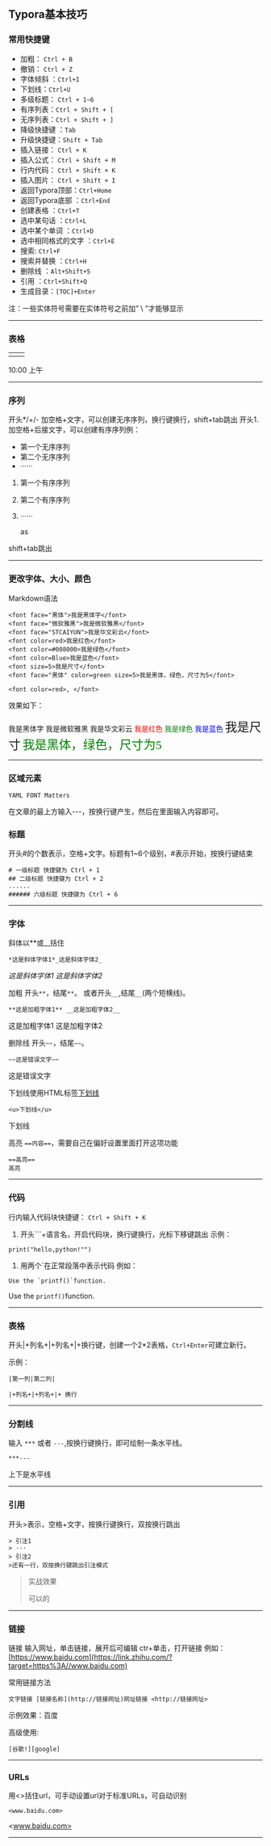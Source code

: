 ## Typora基本技巧

### 常用快捷键

- 加粗： `Ctrl + B`
- 撤销： `Ctrl + Z`
- 字体倾斜 ：`Ctrl+I`
- 下划线：`Ctrl+U`
- 多级标题： `Ctrl + 1~6`
- 有序列表：`Ctrl + Shift + [`
- 无序列表：`Ctrl + Shift + ]`
- 降级快捷键 ：`Tab`
- 升级快捷键：`Shift + Tab`
- 插入链接： `Ctrl + K`
- 插入公式： `Ctrl + Shift + M`
- 行内代码： `Ctrl + Shift + K`
- 插入图片： `Ctrl + Shift + I`
- 返回Typora顶部：`Ctrl+Home`
- 返回Typora底部 ：`Ctrl+End`
- 创建表格 ：`Ctrl+T`
- 选中某句话 ：`Ctrl+L`
- 选中某个单词 ：`Ctrl+D`
- 选中相同格式的文字 ：`Ctrl+E`
- 搜索: `Ctrl+F`
- 搜索并替换 ：`Ctrl+H`
- 删除线 ：`Alt+Shift+5`
- 引用 ：`Ctrl+Shift+Q`
- 生成目录：`[TOC]+Enter`

注：一些实体符号需要在实体符号之前加” \ ”才能够显示

---

### 表格

|      |      |
| ---- | ---- |
|      |      |

10:00 上午

---



### 序列

开头*/+/- 加空格+文字，可以创建无序序列，换行键换行，shift+tab跳出
开头1.加空格+后接文字，可以创建有序序列例：

- 第一个无序序列
- 第二个无序序列
- ······

1. 第一个有序序列

2. 第二个有序序列

3. ······

   as

shift+tab跳出

---

### 更改字体、大小、颜色
Markdown语法

```
<font face="黑体">我是黑体字</font>
<font face="微软雅黑">我是微软雅黑</font>
<font face="STCAIYUN">我是华文彩云</font>
<font color=red>我是红色</font>
<font color=#008000>我是绿色</font>
<font color=Blue>我是蓝色</font>
<font size=5>我是尺寸</font>
<font face="黑体" color=green size=5>我是黑体，绿色，尺寸为5</font>

<font color=red>, </font>
```

效果如下：

<font face="黑体">我是黑体字</font>
<font face="微软雅黑">我是微软雅黑</font>
<font face="STCAIYUN">我是华文彩云</font>
<font color=red>我是红色</font>
<font color=#008000>我是绿色</font>
<font color=Blue>我是蓝色</font>
<font size=5>我是尺寸</font>
<font face="黑体" color=green size=5>我是黑体，绿色，尺寸为5</font>



---



### 区域元素

```text
YAML FONT Matters
```

在文章的最上方输入---，按换行键产生，然后在里面输入内容即可。

### 标题

开头#的个数表示，空格+文字。标题有1~6个级别，#表示开始，按换行键结束

```text
# 一级标题 快捷键为 Ctrl + 1
## 二级标题 快捷键为 Ctrl + 2
......
###### 六级标题 快捷键为 Ctrl + 6
```

---



### 字体

斜体以**或__括住

```text
*这是斜体字体1*_这是斜体字体2_
```

*这是斜体字体1*
*这是斜体字体2*

加粗
开头`**`，结尾`**`。
或者开头`__`,结尾`__`(两个短横线)。

```text
**这是加粗字体1** __这是加粗字体2__
```

这是加粗字体1
这是加粗字体2

删除线
开头`~~`，结尾`~~`。

```text
~~这是错误文字~~
```

这是错误文字

下划线使用HTML标签<u>下划线</u>

```text
<u>下划线</u>
```

下划线

高亮
`==内容==`，需要自己在偏好设置里面打开这项功能

```text
==高亮==
高亮
```

---

### 代码

行内输入代码块快捷键： `Ctrl + Shift + K`

1. 开头```+语言名，开启代码块，换行键换行，光标下移键跳出
   示例：

```text
print("hello,python!"")
```

1. 用两个`在正常段落中表示代码
   例如：

```text
Use the `printf()`function.
```

Use the `printf()`function.

---

### 表格

开头|+列名+|+列名+|+换行键，创建一个2*2表格，`Ctrl+Enter`可建立新行。

示例：

```text
|第一列|第二列|
```

`|+列名+|+列名+|+ 换行 `



***

### 分割线

输入 `***` 或者 `---`,按换行键换行，即可绘制一条水平线。

```text
***---
```

上下是水平线

---

### 引用

开头>表示，空格+文字，按换行键换行，双按换行跳出

```text
> 引注1
> ···
> 引注2
>还有一行，双按换行键跳出引注模式
```



> 实战效果
>
> 可以的

---

### 链接

链接
输入网址，单击链接，展开后可编辑
ctr+单击，打开链接
例如：[https://www.baidu.com](https://link.zhihu.com/?target=https%3A//www.baidu.com)

常用链接方法

```text
文字链接 [链接名称](http://链接网址)网址链接 <http://链接网址>
```

示例效果：百度

高级使用:

`[谷歌!][google]`

---

### URLs

用<>括住url，可手动设置url对于标准URLs，可自动识别

```text
<www.baidu.com>
```

<www.baidu.com>

---

